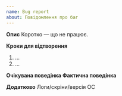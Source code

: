 ```yaml
---
name: Bug report
about: Повідомлення про баг
---
```


**Опис**
Коротко — що не працює.

**Кроки для відтворення**
1. ...
2. ...

**Очікувана поведінка**
**Фактична поведінка**

**Додатково**
Логи/скріни/версія ОС
